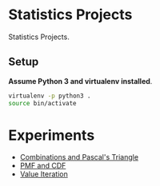# Statistics Projects
Statistics Projects.

## Setup
**Assume Python 3 and virtualenv installed**.

```sh
virtualenv -p python3 .
source bin/activate
```

# Experiments
* [Combinations and Pascal's Triangle](combinations-pascals-triangle)
* [PMF and CDF](pmf-and-cdf)
* [Value Iteration](value-iteration)
